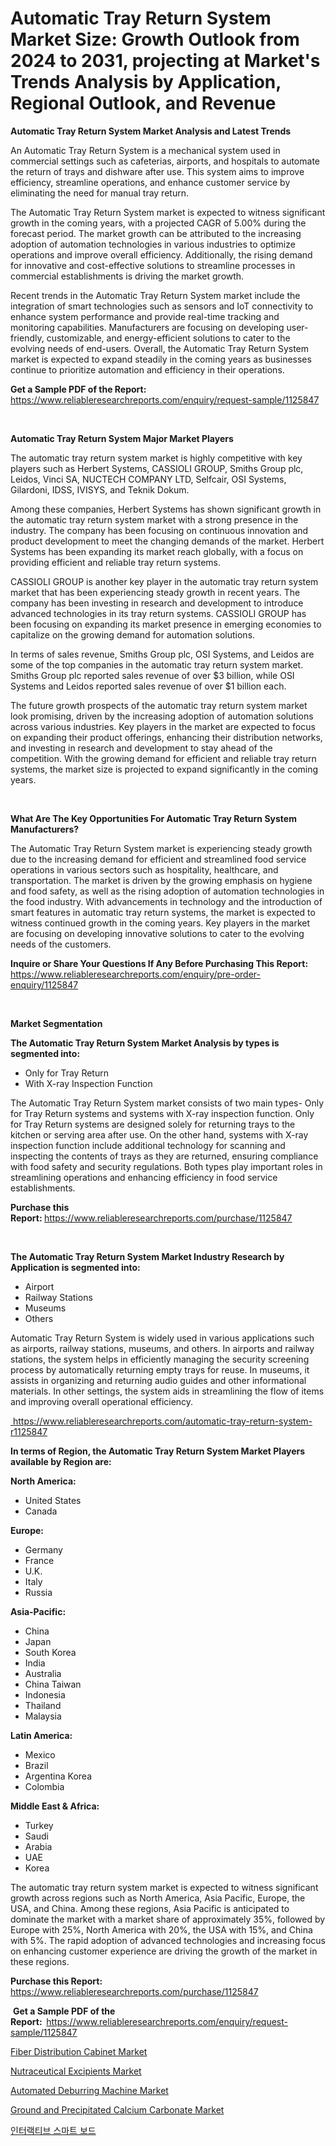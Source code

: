 <p><h1>Automatic Tray Return System Market Size: Growth Outlook from 2024 to 2031, projecting at Market's Trends Analysis by Application, Regional Outlook, and Revenue</h1></p><p><strong>Automatic Tray Return System Market Analysis and Latest Trends</strong></p>
<p><p>An Automatic Tray Return System is a mechanical system used in commercial settings such as cafeterias, airports, and hospitals to automate the return of trays and dishware after use. This system aims to improve efficiency, streamline operations, and enhance customer service by eliminating the need for manual tray return.</p><p>The Automatic Tray Return System market is expected to witness significant growth in the coming years, with a projected CAGR of 5.00% during the forecast period. The market growth can be attributed to the increasing adoption of automation technologies in various industries to optimize operations and improve overall efficiency. Additionally, the rising demand for innovative and cost-effective solutions to streamline processes in commercial establishments is driving the market growth.</p><p>Recent trends in the Automatic Tray Return System market include the integration of smart technologies such as sensors and IoT connectivity to enhance system performance and provide real-time tracking and monitoring capabilities. Manufacturers are focusing on developing user-friendly, customizable, and energy-efficient solutions to cater to the evolving needs of end-users. Overall, the Automatic Tray Return System market is expected to expand steadily in the coming years as businesses continue to prioritize automation and efficiency in their operations.</p></p>
<p><strong>Get a Sample PDF of the Report:&nbsp;</strong> <a href="https://www.reliableresearchreports.com/enquiry/request-sample/1125847">https://www.reliableresearchreports.com/enquiry/request-sample/1125847</a></p>
<p>&nbsp;</p>
<p><strong>Automatic Tray Return System Major Market Players</strong></p>
<p><p>The automatic tray return system market is highly competitive with key players such as Herbert Systems, CASSIOLI GROUP, Smiths Group plc, Leidos, Vinci SA, NUCTECH COMPANY LTD, Selfcair, OSI Systems, Gilardoni, IDSS, IVISYS, and Teknik Dokum. </p><p>Among these companies, Herbert Systems has shown significant growth in the automatic tray return system market with a strong presence in the industry. The company has been focusing on continuous innovation and product development to meet the changing demands of the market. Herbert Systems has been expanding its market reach globally, with a focus on providing efficient and reliable tray return systems.</p><p>CASSIOLI GROUP is another key player in the automatic tray return system market that has been experiencing steady growth in recent years. The company has been investing in research and development to introduce advanced technologies in its tray return systems. CASSIOLI GROUP has been focusing on expanding its market presence in emerging economies to capitalize on the growing demand for automation solutions.</p><p>In terms of sales revenue, Smiths Group plc, OSI Systems, and Leidos are some of the top companies in the automatic tray return system market. Smiths Group plc reported sales revenue of over $3 billion, while OSI Systems and Leidos reported sales revenue of over $1 billion each.</p><p>The future growth prospects of the automatic tray return system market look promising, driven by the increasing adoption of automation solutions across various industries. Key players in the market are expected to focus on expanding their product offerings, enhancing their distribution networks, and investing in research and development to stay ahead of the competition. With the growing demand for efficient and reliable tray return systems, the market size is projected to expand significantly in the coming years.</p></p>
<p>&nbsp;</p>
<p><strong>What Are The Key Opportunities For Automatic Tray Return System Manufacturers?</strong></p>
<p><p>The Automatic Tray Return System market is experiencing steady growth due to the increasing demand for efficient and streamlined food service operations in various sectors such as hospitality, healthcare, and transportation. The market is driven by the growing emphasis on hygiene and food safety, as well as the rising adoption of automation technologies in the food industry. With advancements in technology and the introduction of smart features in automatic tray return systems, the market is expected to witness continued growth in the coming years. Key players in the market are focusing on developing innovative solutions to cater to the evolving needs of the customers.</p></p>
<p><strong>Inquire or Share Your Questions If Any Before Purchasing This Report:</strong> <a href="https://www.reliableresearchreports.com/enquiry/pre-order-enquiry/1125847">https://www.reliableresearchreports.com/enquiry/pre-order-enquiry/1125847</a></p>
<p>&nbsp;</p>
<p><strong>Market Segmentation</strong></p>
<p><strong>The Automatic Tray Return System Market Analysis by types is segmented into:</strong></p>
<p><ul><li>Only for Tray Return</li><li>With X-ray Inspection Function</li></ul></p>
<p><p>The Automatic Tray Return System market consists of two main types- Only for Tray Return systems and systems with X-ray inspection function. Only for Tray Return systems are designed solely for returning trays to the kitchen or serving area after use. On the other hand, systems with X-ray inspection function include additional technology for scanning and inspecting the contents of trays as they are returned, ensuring compliance with food safety and security regulations. Both types play important roles in streamlining operations and enhancing efficiency in food service establishments.</p></p>
<p><strong>Purchase this Report:&nbsp;</strong><a href="https://www.reliableresearchreports.com/purchase/1125847">https://www.reliableresearchreports.com/purchase/1125847</a></p>
<p>&nbsp;</p>
<p><strong>The Automatic Tray Return System Market Industry Research by Application is segmented into:</strong></p>
<p><ul><li>Airport</li><li>Railway Stations</li><li>Museums</li><li>Others</li></ul></p>
<p><p>Automatic Tray Return System is widely used in various applications such as airports, railway stations, museums, and others. In airports and railway stations, the system helps in efficiently managing the security screening process by automatically returning empty trays for reuse. In museums, it assists in organizing and returning audio guides and other informational materials. In other settings, the system aids in streamlining the flow of items and improving overall operational efficiency.</p></p>
<p><a href="https://www.reliableresearchreports.com/automatic-tray-return-system-r1125847">&nbsp;https://www.reliableresearchreports.com/automatic-tray-return-system-r1125847</a></p>
<p><strong>In terms of Region, the Automatic Tray Return System Market Players available by Region are:</strong></p>
<p>
    <p> <strong> North America: </strong>
        <ul>
            <li>United States</li>
            <li>Canada</li>
        </ul>
        </p> 
    <p> <strong> Europe: </strong>
        <ul>
            <li>Germany</li>
            <li>France</li>
            <li>U.K.</li>
            <li>Italy</li>
            <li>Russia</li>
        </ul>
        </p> 
    <p> <strong> Asia-Pacific: </strong>
        <ul>
            <li>China</li>
            <li>Japan</li>
            <li>South Korea</li>
            <li>India</li>
            <li>Australia</li>
            <li>China Taiwan</li>
            <li>Indonesia</li>
            <li>Thailand</li>
            <li>Malaysia</li>
        </ul>
        </p> 
    <p> <strong> Latin America: </strong>
        <ul>
            <li>Mexico</li>
            <li>Brazil</li>
            <li>Argentina Korea</li>
            <li>Colombia</li>
        </ul>
        </p> 
    <p> <strong> Middle East & Africa: </strong>
        <ul>
            <li>Turkey</li>
            <li>Saudi</li>
            <li>Arabia</li>
            <li>UAE</li>
            <li>Korea</li>
        </ul>
    </p>
    </p>
<p><p>The automatic tray return system market is expected to witness significant growth across regions such as North America, Asia Pacific, Europe, the USA, and China. Among these regions, Asia Pacific is anticipated to dominate the market with a market share of approximately 35%, followed by Europe with 25%, North America with 20%, the USA with 15%, and China with 5%. The rapid adoption of advanced technologies and increasing focus on enhancing customer experience are driving the growth of the market in these regions.</p></p>
<p><strong>Purchase this Report: </strong><a href="https://www.reliableresearchreports.com/purchase/1125847">https://www.reliableresearchreports.com/purchase/1125847</a></p>
<p>&nbsp;<strong>Get a Sample PDF of the Report:&nbsp;&nbsp;</strong><a href="https://www.reliableresearchreports.com/enquiry/request-sample/1125847">https://www.reliableresearchreports.com/enquiry/request-sample/1125847</a></p>
<p><strong></strong></p>
<p><p><a href="https://github.com/cecuraprangm/Market-Research-Report-List-2/blob/main/fiber-distribution-cabinet-market.md">Fiber Distribution Cabinet Market</a></p><p><a href="https://issuu.com/reportprime-2/docs/nutraceutical-excipients-market-size-2030.pptx">Nutraceutical Excipients Market</a></p><p><a href="https://github.com/ChiragRP21/Market-Research-Report-List-4/blob/main/automated-deburring-machine-market.md">Automated Deburring Machine Market</a></p><p><a href="https://issuu.com/reportprime-2/docs/ground-and-precipitated-calcium-carbonate-market-s">Ground and Precipitated Calcium Carbonate Market</a></p><p><a href="https://github.com/khytkeqagplkzqvh/Market-Research-Report-List-1/blob/main/626095119658.md">인터랙티브 스마트 보드</a></p></p>